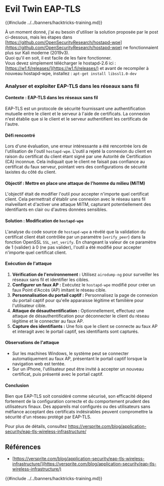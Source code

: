# Evil Twin EAP-TLS

{{#include ../../banners/hacktricks-training.md}}

À un moment donné, j'ai eu besoin d'utiliser la solution proposée par le post ci-dessous, mais les étapes dans [https://github.com/OpenSecurityResearch/hostapd-wpe](https://github.com/OpenSecurityResearch/hostapd-wpe) ne fonctionnaient plus sur Kali moderne (2019v3).\
Quoi qu'il en soit, il est facile de les faire fonctionner.\
Vous devez simplement télécharger le hostapd-2.6 ici : [https://w1.fi/releases/](https://w1.fi/releases/) et avant de recompiler à nouveau hostapd-wpe, installez : `apt-get install libssl1.0-dev`

### Analyser et exploiter EAP-TLS dans les réseaux sans fil

#### Contexte : EAP-TLS dans les réseaux sans fil

EAP-TLS est un protocole de sécurité fournissant une authentification mutuelle entre le client et le serveur à l'aide de certificats. La connexion n'est établie que si le client et le serveur authentifient les certificats de l'autre.

#### Défi rencontré

Lors d'une évaluation, une erreur intéressante a été rencontrée lors de l'utilisation de l'outil `hostapd-wpe`. L'outil a rejeté la connexion du client en raison du certificat du client étant signé par une Autorité de Certification (CA) inconnue. Cela indiquait que le client ne faisait pas confiance au certificat du faux serveur, pointant vers des configurations de sécurité laxistes du côté du client.

#### Objectif : Mettre en place une attaque de l'homme du milieu (MiTM)

L'objectif était de modifier l'outil pour accepter n'importe quel certificat client. Cela permettrait d'établir une connexion avec le réseau sans fil malveillant et d'activer une attaque MiTM, capturant potentiellement des identifiants en clair ou d'autres données sensibles.

#### Solution : Modification de `hostapd-wpe`

L'analyse du code source de `hostapd-wpe` a révélé que la validation du certificat client était contrôlée par un paramètre (`verify_peer`) dans la fonction OpenSSL `SSL_set_verify`. En changeant la valeur de ce paramètre de 1 (valider) à 0 (ne pas valider), l'outil a été modifié pour accepter n'importe quel certificat client.

#### Exécution de l'attaque

1. **Vérification de l'environnement :** Utilisez `airodump-ng` pour surveiller les réseaux sans fil et identifier les cibles.
2. **Configurer un faux AP :** Exécutez le `hostapd-wpe` modifié pour créer un faux Point d'Accès (AP) imitant le réseau cible.
3. **Personnalisation du portail captif :** Personnalisez la page de connexion du portail captif pour qu'elle apparaisse légitime et familière pour l'utilisateur cible.
4. **Attaque de désauthentification :** Optionnellement, effectuez une attaque de désauthentification pour déconnecter le client du réseau légitime et le connecter au faux AP.
5. **Capture des identifiants :** Une fois que le client se connecte au faux AP et interagit avec le portail captif, ses identifiants sont capturés.

#### Observations de l'attaque

- Sur les machines Windows, le système peut se connecter automatiquement au faux AP, présentant le portail captif lorsque la navigation web est tentée.
- Sur un iPhone, l'utilisateur peut être invité à accepter un nouveau certificat, puis présenté avec le portail captif.

#### Conclusion

Bien que EAP-TLS soit considéré comme sécurisé, son efficacité dépend fortement de la configuration correcte et du comportement prudent des utilisateurs finaux. Des appareils mal configurés ou des utilisateurs sans méfiance acceptant des certificats indésirables peuvent compromettre la sécurité d'un réseau protégé par EAP-TLS.

Pour plus de détails, consultez https://versprite.com/blog/application-security/eap-tls-wireless-infrastructure/

## Références

- [https://versprite.com/blog/application-security/eap-tls-wireless-infrastructure/](https://versprite.com/blog/application-security/eap-tls-wireless-infrastructure/)

{{#include ../../banners/hacktricks-training.md}}
